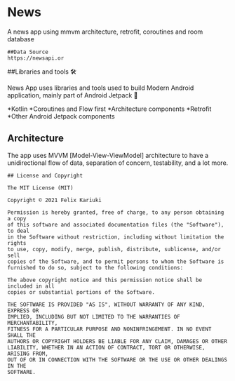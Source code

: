 # News
A news app using mmvm architecture, retrofit, coroutines and room database

```text
##Data Source
https://newsapi.or
```
##Libraries and tools 🛠

News App uses libraries and tools used to build Modern Android application, mainly part of Android Jetpack 🚀

*Kotlin 
*Coroutines and Flow first
*Architecture components
*Retrofit
*Other Android Jetpack components

## Architecture

The app uses MVVM [Model-View-ViewModel] architecture to have a unidirectional flow of data, separation of concern, testability, and a lot more.

```text
## License and Copyright

The MIT License (MIT)

Copyright © 2021 Felix Kariuki

Permission is hereby granted, free of charge, to any person obtaining a copy
of this software and associated documentation files (the "Software"), to deal
in the Software without restriction, including without limitation the rights
to use, copy, modify, merge, publish, distribute, sublicense, and/or sell
copies of the Software, and to permit persons to whom the Software is
furnished to do so, subject to the following conditions:

The above copyright notice and this permission notice shall be included in all
copies or substantial portions of the Software.

THE SOFTWARE IS PROVIDED "AS IS", WITHOUT WARRANTY OF ANY KIND, EXPRESS OR
IMPLIED, INCLUDING BUT NOT LIMITED TO THE WARRANTIES OF MERCHANTABILITY,
FITNESS FOR A PARTICULAR PURPOSE AND NONINFRINGEMENT. IN NO EVENT SHALL THE
AUTHORS OR COPYRIGHT HOLDERS BE LIABLE FOR ANY CLAIM, DAMAGES OR OTHER
LIABILITY, WHETHER IN AN ACTION OF CONTRACT, TORT OR OTHERWISE, ARISING FROM,
OUT OF OR IN CONNECTION WITH THE SOFTWARE OR THE USE OR OTHER DEALINGS IN THE
SOFTWARE.
```
